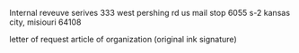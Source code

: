 Internal reveuve serives
333 west pershing rd
us mail stop
6055 s-2
kansas city, misiouri
64108

letter of request 
article of organization 
(original ink signature)